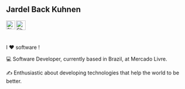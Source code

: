 ## Jardel Back Kuhnen

  <a href="https://www.linkedin.com/in/jardel-back-kuhnen-702807a1/">
    <img align="left" alt="Shubhamdeep Jha | Linkedin" width="24px" src="https://github.com/TheDudeThatCode/TheDudeThatCode/blob/master/Assets/Linkedin.svg" />
  </a>
  <a href="mailto:jardel.kuhnen@mercadolivre.com">
    <img align="left" alt="Shubhamdeep Jha | Gmail" width="26px" src="https://github.com/TheDudeThatCode/TheDudeThatCode/blob/master/Assets/Gmail.svg" />
  </a>
<br><br><br>

I ❤️ software !

:computer: Software Developer, currently based in Brazil, at Mercado Livre. 

:writing_hand: Enthusiastic about developing technologies that help the world to be better.
